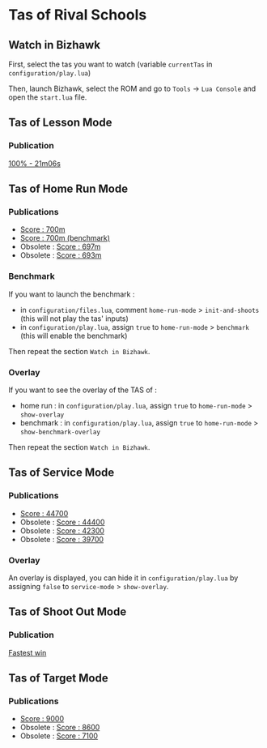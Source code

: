 # Tas of Rival Schools

## Watch in Bizhawk

First, select the tas you want to watch (variable `currentTas` in `configuration/play.lua`)

Then, launch Bizhawk, select the ROM and go to `Tools` -> `Lua Console` and open the `start.lua` file.

## Tas of Lesson Mode

### Publication

[100% - 21m06s](https://www.youtube.com/watch?v=e1RWETgbzBQ)

## Tas of Home Run Mode

### Publications

* [Score : 700m](https://www.youtube.com/watch?v=tDp-lRBLIi8)
* [Score : 700m (benchmark)](https://www.youtube.com/watch?v=tsNDcvV4XDE)
* Obsolete : [Score : 697m](https://www.youtube.com/watch?v=G6M1CgxPLuU)
* Obsolete : [Score : 693m](https://www.youtube.com/watch?v=Fa3WBI1GD6s)

### Benchmark

If you want to launch the benchmark :

- in `configuration/files.lua`, comment `home-run-mode` > `init-and-shoots` (this will not play the tas' inputs)
- in `configuration/play.lua`, assign `true` to `home-run-mode` > `benchmark` (this will enable the benchmark)

Then repeat the section `Watch in Bizhawk`.

### Overlay

If you want to see the overlay of the TAS of :

- home run : in `configuration/play.lua`, assign `true` to `home-run-mode` > `show-overlay`
- benchmark : in `configuration/play.lua`, assign `true` to `home-run-mode` > `show-benchmark-overlay`

Then repeat the section `Watch in Bizhawk`.

## Tas of Service Mode

### Publications

* [Score : 44700](https://www.youtube.com/watch?v=reDowrCmnwY)
* Obsolete : [Score : 44400](https://www.youtube.com/watch?v=q4O89Mz8Gr4)
* Obsolete : [Score : 42300](https://www.youtube.com/watch?v=wj8WxkoHJx8)
* Obsolete : [Score : 39700](https://www.youtube.com/watch?v=z3zAUFpW_Pw)

### Overlay

An overlay is displayed, you can hide it in `configuration/play.lua` by assigning `false` to `service-mode` > `show-overlay`.

## Tas of Shoot Out Mode

### Publication

[Fastest win](https://www.youtube.com/watch?v=zUQm26ttaK4)

## Tas of Target Mode

### Publications

* [Score : 9000](https://www.youtube.com/watch?v=pKH3ChsgLFA)
* Obsolete : [Score : 8600](https://www.youtube.com/watch?v=tLSHkkx0yy4)
* Obsolete : [Score : 7100](https://www.youtube.com/watch?v=MzZUei7VKw4)